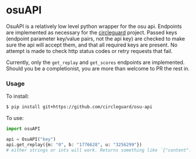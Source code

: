 # osuAPI

OsuAPI is a relatively low level python wrapper for the osu api. Endpoints are implemented as necessary for the [circleguard](https://github.com/circleguard/circleguard) project. Passed keys (endpoint parameter key/value pairs, not the api key) are checked to make sure the api will accept them, and that all required keys are present. No attempt is made to check http status codes or retry requests that fail.

Currently, only the `get_replay` and `get_scores` endpoints are implemented. Should you be a completionist, you are more than welcome to PR the rest in.

### Usage

To install:
```bash
$ pip install git+https://github.com/circleguard/osu-api
```

To use:
```python
import osuAPI

api = OsuAPI("key")
api.get_replay({m: "0", b: "1776628", u: "3256299"})
# either strings or ints will work. Returns something like `{"content":"XQAAIA....3fISw=","encoding":"base64"}`
```
